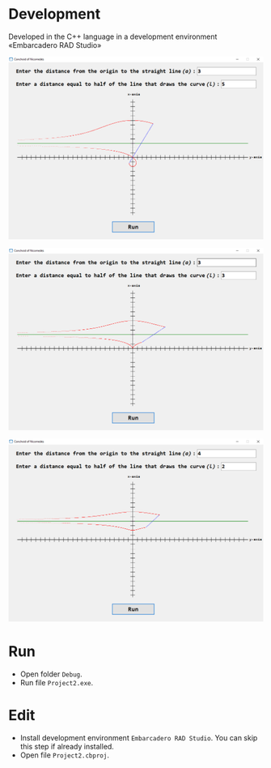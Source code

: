 # Development
Developed in the C++ language in a development environment «Embarcadero RAD Studio»

![ConchoidOfNicomedes1.png](https://github.com/gitaleksksks/conchoid-of-nicomedes/blob/main/Screenshots/ConchoidOfNicomedes1.png)


![ConchoidOfNicomedes2.png](https://github.com/gitaleksksks/conchoid-of-nicomedes/blob/main/Screenshots/ConchoidOfNicomedes2.png)


![ConchoidOfNicomedes3.png](https://github.com/gitaleksksks/conchoid-of-nicomedes/blob/main/Screenshots/ConchoidOfNicomedes3.png)

# Run
* Open folder `Debug`.
* Run file `Project2.exe`.

# Edit
* Install development environment `Embarcadero RAD Studio`. You can skip this step if already installed.
* Open file `Project2.cbproj`.
